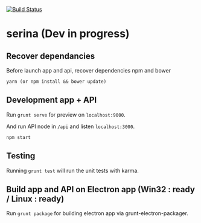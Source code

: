 [![Build Status](https://travis-ci.org/foxdog05000/serina.svg?branch=master)](https://travis-ci.org/foxdog05000/serina)

# serina (Dev in progress)

## Recover dependancies
Before launch app and api, recover dependencies npm and bower
```
yarn (or npm install && bower update)
```

## Development app + API

Run `grunt serve` for preview on `localhost:9000`.

And run API node in `/api` and listen `localhost:3000`.
```
npm start
```

## Testing

Running `grunt test` will run the unit tests with karma.

## Build app and API on Electron app (Win32 : ready / Linux : ready)
Run `grunt package` for building electron app via grunt-electron-packager.  
